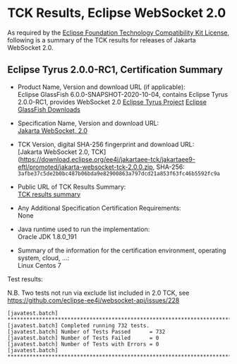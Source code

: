 TCK Results, Eclipse WebSocket 2.0
==================================

As required by the [Eclipse Foundation Technology Compatibility Kit License](https://www.eclipse.org/legal/tck.php), following is a summary of the TCK results for releases of Jakarta WebSocket 2.0.

## Eclipse Tyrus 2.0.0-RC1, Certification Summary

- Product Name, Version and download URL (if applicable): <br/>
  Eclipse GlassFish 6.0.0-SNAPSHOT-2020-10-04, contains
  Eclipse Tyrus 2.0.0-RC1, provides WebSocket 2.0
  [Eclipse Tyrus Project](https://github.com/eclipse-ee4j/tyrus)
  [Eclipse GlassFish Downloads](https://eclipse-ee4j.github.io/glassfish/download)

- Specification Name, Version and download URL: <br/>
  [Jakarta WebSocket, 2.0](https://jakarta.ee/specifications/websocket/2.0)

- TCK Version, digital SHA-256 fingerprint and download URL: <br/>
  [Jakarta WebSocket 2.0, TCK](https://download.eclipse.org/ee4j/jakartaee-tck/jakartaee9-eftl/promoted/jakarta-websocket-tck-2.0.0.zip, SHA-256: `3afbe37c5de2b0bc487b06bda9e82900863a797dcd21a853f63fc46b5592fc9a`

- Public URL of TCK Results Summary: <br/>
  [TCK results summary](TCK-Results.html)

- Any Additional Specification Certification Requirements: <br/>
  None

- Java runtime used to run the implementation: <br/>
  Oracle JDK 1.8.0_191

- Summary of the information for the certification environment, operating system, cloud, ...: <br/>
  Linux Centos 7

Test results:

N.B. Two tests not run via exclude list included in 2.0 TCK, see https://github.com/eclipse-ee4j/websocket-api/issues/228

```
[javatest.batch] ********************************************************************************
[javatest.batch] Completed running 732 tests.
[javatest.batch] Number of Tests Passed      = 732
[javatest.batch] Number of Tests Failed      = 0
[javatest.batch] Number of Tests with Errors = 0
[javatest.batch] ********************************************************************************
```
